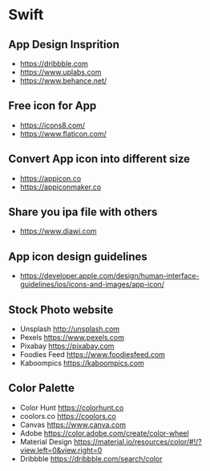 # Swift

## App Design Insprition
- https://dribbble.com
- https://www.uplabs.com
- https://www.behance.net/

## Free icon for App
- https://icons8.com/
- https://www.flaticon.com/

## Convert App icon into different size
- https://appicon.co
- https://appiconmaker.co


## Share you ipa file with others
- https://www.diawi.com 

## App icon design guidelines
- https://developer.apple.com/design/human-interface-guidelines/ios/icons-and-images/app-icon/ 

## Stock Photo website
- Unsplash http://unsplash.com
- Pexels https://www.pexels.com
- Pixabay https://pixabay.com
- Foodies Feed https://www.foodiesfeed.com
- Kaboompics https://kaboompics.com

## Color Palette
- Color Hunt https://colorhunt.co
- coolors.co https://coolors.co
- Canvas https://www.canva.com
- Adobe https://color.adobe.com/create/color-wheel
- Material Design https://material.io/resources/color/#!/?view.left=0&view.right=0
- Dribbble https://dribbble.com/search/color
